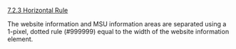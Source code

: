 [7.2.3 Horizontal Rule](http://cabs.msu.edu/web/msu-web-standards.html#72)

The website information and MSU information areas are separated using a 1-pixel, dotted rule (#999999) equal to the width of the website information element.
